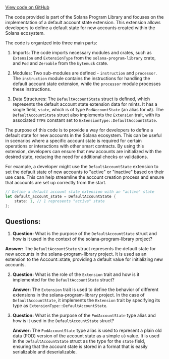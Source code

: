 [View code on GitHub](https://github.com/solana-labs/solana-program-library/token/program-2022/src/extension/default_account_state/mod.rs)

The code provided is part of the Solana Program Library and focuses on the implementation of a default account state extension. This extension allows developers to define a default state for new accounts created within the Solana ecosystem.

The code is organized into three main parts:

1. Imports: The code imports necessary modules and crates, such as `Extension` and `ExtensionType` from the `solana-program-library` crate, and `Pod` and `Zeroable` from the `bytemuck` crate.

2. Modules: Two sub-modules are defined - `instruction` and `processor`. The `instruction` module contains the instructions for handling the default account state extension, while the `processor` module processes these instructions.

3. Data Structures: The `DefaultAccountState` struct is defined, which represents the default account state extension data for mints. It has a single field, `state`, which is of type `PodAccountState` (an alias for `u8`). The `DefaultAccountState` struct also implements the `Extension` trait, with its associated `TYPE` constant set to `ExtensionType::DefaultAccountState`.

The purpose of this code is to provide a way for developers to define a default state for new accounts in the Solana ecosystem. This can be useful in scenarios where a specific account state is required for certain operations or interactions with other smart contracts. By using this extension, developers can ensure that new accounts are initialized with the desired state, reducing the need for additional checks or validations.

For example, a developer might use the `DefaultAccountState` extension to set the default state of new accounts to "active" or "inactive" based on their use case. This can help streamline the account creation process and ensure that accounts are set up correctly from the start.

```rust
// Define a default account state extension with an "active" state
let default_account_state = DefaultAccountState {
    state: 1, // 1 represents "active" state
};
```
## Questions: 
 1. **Question:** What is the purpose of the `DefaultAccountState` struct and how is it used in the context of the solana-program-library project?

   **Answer:** The `DefaultAccountState` struct represents the default state for new accounts in the solana-program-library project. It is used as an extension to the Account::state, providing a default value for initializing new accounts.

2. **Question:** What is the role of the `Extension` trait and how is it implemented for the `DefaultAccountState` struct?

   **Answer:** The `Extension` trait is used to define the behavior of different extensions in the solana-program-library project. In the case of `DefaultAccountState`, it implements the `Extension` trait by specifying its type as `ExtensionType::DefaultAccountState`.

3. **Question:** What is the purpose of the `PodAccountState` type alias and how is it used in the `DefaultAccountState` struct?

   **Answer:** The `PodAccountState` type alias is used to represent a plain old data (POD) version of the account state as a simple `u8` value. It is used in the `DefaultAccountState` struct as the type for the `state` field, ensuring that the account state is stored in a format that is easily serializable and deserializable.
